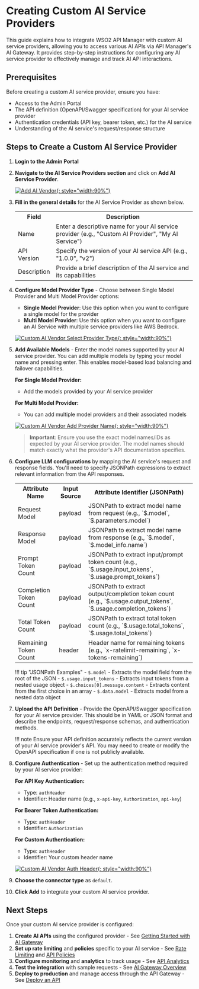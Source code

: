 # Creating Custom AI Service Providers

This guide explains how to integrate WSO2 API Manager with custom AI service providers, allowing you to access various AI APIs via API Manager's AI Gateway. It provides step-by-step instructions for configuring any AI service provider to effectively manage and track AI API interactions.

## Prerequisites

Before creating a custom AI service provider, ensure you have:

- Access to the Admin Portal
- The API definition (OpenAPI/Swagger specification) for your AI service provider
- Authentication credentials (API key, bearer token, etc.) for the AI service
- Understanding of the AI service's request/response structure

## Steps to Create a Custom AI Service Provider

1. **Login to the Admin Portal**
2. **Navigate to the AI Service Providers section** and click on **Add AI Service Provider**.

    [![Add AI Vendor]({{base_path}}/assets/img/learn/ai-gateway/custom-ai-vendor/add-ai-vendor.png){: style="width:90%"}]({{base_path}}/assets/img/learn/ai-gateway/custom-ai-vendor/add-ai-vendor.png)

3. **Fill in the general details** for the AI Service Provider as shown below.
    
    <table>
    <colgroup>
    <col />
    <col />
    <col />
    </colgroup>
    <tbody>
    <tr>
    <th colspan="2">Field</th>
    <th>Description</th>
    </tr>
    <tr>
    <td colspan="2">Name</td>
    <td>Enter a descriptive name for your AI service provider (e.g., "Custom AI Provider", "My AI Service")</td>
    </tr>
    <tr>
    <td colspan="2">API Version</td>
    <td>Specify the version of your AI service API (e.g., "1.0.0", "v2")</td>
    </tr>
    <tr>
    <td colspan="2">Description</td>
    <td>Provide a brief description of the AI service and its capabilities</td>
    </tr>
    </tbody>
    </table>

4. **Configure Model Provider Type** - Choose between Single Model Provider and Multi Model Provider options:

    - **Single Model Provider**: Use this option when you want to configure a single model for the provider
    - **Multi Model Provider**: Use this option when you want to configure an AI Service with multiple service providers like AWS Bedrock.

    [![Custom AI Vendor Select Provider Type]({{base_path}}/assets/img/learn/ai-gateway/custom-ai-vendor/custom-ai-vendor-select-provider-type.png){: style="width:90%"}]({{base_path}}/assets/img/learn/ai-gateway/custom-ai-vendor/custom-ai-vendor-select-provider-type.png)


5. **Add Available Models** - Enter the model names supported by your AI service provider. You can add multiple models by typing your model name and pressing enter. This enables model-based load balancing and failover capabilities.

    **For Single Model Provider:**
    - Add the models provided by your AI service provider

    **For Multi Model Provider:**
    - You can add multiple model providers and their associated models

    [![Custom AI Vendor Add Provider Name]({{base_path}}/assets/img/learn/ai-gateway/custom-ai-vendor/costom-ai-vendor-add-provider-name.png){: style="width:90%"}]({{base_path}}/assets/img/learn/ai-gateway/custom-ai-vendor/costom-ai-vendor-add-provider-name.png)

    > **Important**: Ensure you use the exact model names/IDs as expected by your AI service provider. The model names should match exactly what the provider's API documentation specifies.

5. **Configure LLM configurations** by mapping the AI service's request and response fields. You'll need to specify JSONPath expressions to extract relevant information from the API responses.

    <table>
    <colgroup>
    <col />
    <col />
    <col />
    </colgroup>
    <tbody>
    <tr>
    <th colspan="2">Attribute Name</th>
    <th colspan="2">Input Source </th>
    <th colspan="2">Attribute Identifier (JSONPath)</th>
    </tr>
    <tr>
    <td colspan="2">Request Model</td>
    <td colspan="2">payload</td>
    <td colspan="2">JSONPath to extract model name from request (e.g., `$.model`, `$.parameters.model`)</td>
    </tr>
    <tr>
    <td colspan="2">Response Model</td>
    <td colspan="2">payload</td>
    <td colspan="2">JSONPath to extract model name from response (e.g., `$.model`, `$.model_info.name`)</td>
    </tr>
    <tr>
    <td colspan="2">Prompt Token Count</td>
    <td colspan="2">payload</td>
    <td colspan="2">JSONPath to extract input/prompt token count (e.g., `$.usage.input_tokens`, `$.usage.prompt_tokens`)</td>
    </tr>
    <tr>
    <td colspan="2">Completion Token Count</td>
    <td colspan="2">payload</td>
    <td colspan="2">JSONPath to extract output/completion token count (e.g., `$.usage.output_tokens`, `$.usage.completion_tokens`)</td>
    </tr>
    <tr>
    <td colspan="2">Total Token Count</td>
    <td colspan="2">payload</td>
    <td colspan="2">JSONPath to extract total token count (e.g., `$.usage.total_tokens`, `$.usage.total_tokens`)</td>
    </tr>
    <tr>
    <td colspan="2">Remaining Token Count</td>
    <td colspan="2">header</td>
    <td colspan="2">Header name for remaining tokens (e.g., `x-ratelimit-remaining`, `x-tokens-remaining`)</td>
    </tr>
    </tbody>
    </table>

    !!! tip "JSONPath Examples"
        - `$.model` - Extracts the model field from the root of the JSON
        - `$.usage.input_tokens` - Extracts input tokens from a nested usage object
        - `$.choices[0].message.content` - Extracts content from the first choice in an array
        - `$.data.model` - Extracts model from a nested data object

6. **Upload the API Definition** - Provide the OpenAPI/Swagger specification for your AI service provider. This should be in YAML or JSON format and describe the endpoints, request/response schemas, and authentication methods.

    !!! note
         Ensure your API definition accurately reflects the current version of your AI service provider's API. You may need to create or modify the OpenAPI specification if one is not publicly available.

7. **Configure Authentication** - Set up the authentication method required by your AI service provider:

    **For API Key Authentication:**
    - Type: `authHeader`
    - Identifier: Header name (e.g., `x-api-key`, `Authorization`, `api-key`)

    **For Bearer Token Authentication:**
    - Type: `authHeader`
    - Identifier: `Authorization`

    **For Custom Authentication:**
    - Type: `authHeader`
    - Identifier: Your custom header name

    [![Custom AI Vendor Auth Header]({{base_path}}/assets/img/learn/ai-gateway/custom-ai-vendor/auth-header.png){: style="width:90%"}]({{base_path}}/assets/img/learn/ai-gateway/custom-ai-vendor/auth-header.png)

8. **Choose the connector type** as `default`.


9. **Click Add** to integrate your custom AI service provider.

## Next Steps

Once your custom AI service provider is configured:

1. **Create AI APIs** using the configured provider - See [Getting Started with AI Gateway]({{base_path}}/ai-gateway/getting-started-with-ai-gateway/)
2. **Set up rate limiting** and **policies** specific to your AI service - See [Rate Limiting]({{base_path}}/ai-gateway/rate-limiting/) and [API Policies]({{base_path}}/manage-apis/design/api-policies/overview/)
3. **Configure monitoring** and **analytics** to track usage - See [API Analytics]({{base_path}}/monitoring/api-analytics/choreo-analytics/api-analytics-architecture/)
4. **Test the integration** with sample requests - See [AI Gateway Overview]({{base_path}}/ai-gateway/overview/)
5. **Deploy to production** and manage access through the API Gateway - See [Deploy an API]({{base_path}}/manage-apis/deploy-and-publish/deploy-on-gateway/deploy-api/deploy-an-api/)
